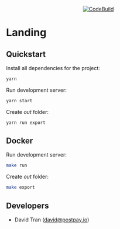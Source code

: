 <p align="center">
  <a href="https://ap-south-1.console.aws.amazon.com/codesuite/codebuild/projects/landing"><img src="https://codebuild.ap-south-1.amazonaws.com/badges?uuid=eyJlbmNyeXB0ZWREYXRhIjoibTFBUlJabGh3M0RPRHA5K3NnS0EvbjZ5OXV1aUpzemFWTkxaMUowdzUzdjlmQ3NyYmQ1Uk5OTXBvM0EzN3h0b2NwWm0vbjA2K1hHdmJxT2F3VTdFWHpBPSIsIml2UGFyYW1ldGVyU3BlYyI6InRKVGlSWmg3UElPNVJQR3UiLCJtYXRlcmlhbFNldFNlcmlhbCI6Mn0%3D&branch=master" alt="CodeBuild" /></a>
</p>

# Landing

## Quickstart

Install all dependencies for the project:

```sh
yarn
```

Run development server:

```sh
yarn start
```

Create *out* folder:

```sh
yarn run export
```

## Docker

Run development server:

```sh
make run
```

Create *out* folder:

```sh
make export
```

## Developers

- David Tran (david@postpay.io)
